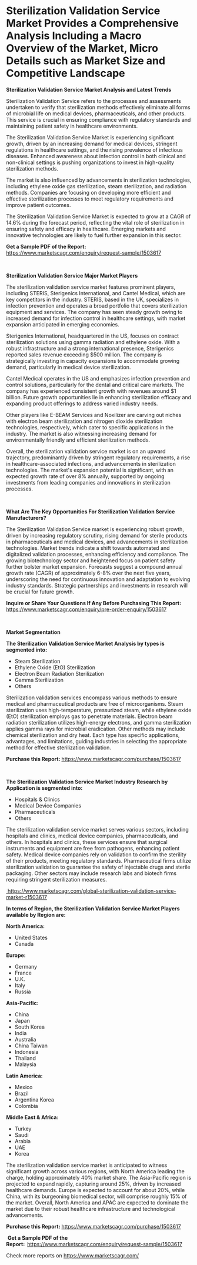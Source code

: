 <p><h1>Sterilization Validation Service Market Provides a Comprehensive Analysis Including a Macro Overview of the Market, Micro Details such as Market Size and Competitive Landscape</h1></p><p><strong>Sterilization Validation Service Market Analysis and Latest Trends</strong></p>
<p><p>Sterilization Validation Service refers to the processes and assessments undertaken to verify that sterilization methods effectively eliminate all forms of microbial life on medical devices, pharmaceuticals, and other products. This service is crucial in ensuring compliance with regulatory standards and maintaining patient safety in healthcare environments. </p><p>The Sterilization Validation Service Market is experiencing significant growth, driven by an increasing demand for medical devices, stringent regulations in healthcare settings, and the rising prevalence of infectious diseases. Enhanced awareness about infection control in both clinical and non-clinical settings is pushing organizations to invest in high-quality sterilization methods. </p><p>The market is also influenced by advancements in sterilization technologies, including ethylene oxide gas sterilization, steam sterilization, and radiation methods. Companies are focusing on developing more efficient and effective sterilization processes to meet regulatory requirements and improve patient outcomes. </p><p>The Sterilization Validation Service Market is expected to grow at a CAGR of 14.6% during the forecast period, reflecting the vital role of sterilization in ensuring safety and efficacy in healthcare. Emerging markets and innovative technologies are likely to fuel further expansion in this sector.</p></p>
<p><strong>Get a Sample PDF of the Report:&nbsp;</strong> <a href="https://www.marketscagr.com/enquiry/request-sample/1503617?utm_campaign=3095&utm_medium=2&utm_source=Github&utm_content=ia&utm_term=23032025&utm_id=sterilization-validation-service">https://www.marketscagr.com/enquiry/request-sample/1503617</a></p>
<p>&nbsp;</p>
<p><strong>Sterilization Validation Service Major Market Players</strong></p>
<p><p>The sterilization validation service market features prominent players, including STERIS, Sterigenics International, and Cantel Medical, which are key competitors in the industry. STERIS, based in the UK, specializes in infection prevention and operates a broad portfolio that covers sterilization equipment and services. The company has seen steady growth owing to increased demand for infection control in healthcare settings, with market expansion anticipated in emerging economies.</p><p>Sterigenics International, headquartered in the US, focuses on contract sterilization solutions using gamma radiation and ethylene oxide. With a robust infrastructure and a strong international presence, Sterigenics reported sales revenue exceeding $500 million. The company is strategically investing in capacity expansions to accommodate growing demand, particularly in medical device sterilization.</p><p>Cantel Medical operates in the US and emphasizes infection prevention and control solutions, particularly for the dental and critical care markets. The company has experienced consistent growth with revenues around $1 billion. Future growth opportunities lie in enhancing sterilization efficacy and expanding product offerings to address varied industry needs.</p><p>Other players like E-BEAM Services and Noxilizer are carving out niches with electron beam sterilization and nitrogen dioxide sterilization technologies, respectively, which cater to specific applications in the industry. The market is also witnessing increasing demand for environmentally friendly and efficient sterilization methods.</p><p>Overall, the sterilization validation service market is on an upward trajectory, predominantly driven by stringent regulatory requirements, a rise in healthcare-associated infections, and advancements in sterilization technologies. The market's expansion potential is significant, with an expected growth rate of over 8% annually, supported by ongoing investments from leading companies and innovations in sterilization processes.</p></p>
<p>&nbsp;</p>
<p><strong>What Are The Key Opportunities For Sterilization Validation Service Manufacturers?</strong></p>
<p><p>The Sterilization Validation Service market is experiencing robust growth, driven by increasing regulatory scrutiny, rising demand for sterile products in pharmaceuticals and medical devices, and advancements in sterilization technologies. Market trends indicate a shift towards automated and digitalized validation processes, enhancing efficiency and compliance. The growing biotechnology sector and heightened focus on patient safety further bolster market expansion. Forecasts suggest a compound annual growth rate (CAGR) of approximately 6-8% over the next five years, underscoring the need for continuous innovation and adaptation to evolving industry standards. Strategic partnerships and investments in research will be crucial for future growth.</p></p>
<p><strong>Inquire or Share Your Questions If Any Before Purchasing This Report:</strong> <a href="https://www.marketscagr.com/enquiry/pre-order-enquiry/1503617?utm_campaign=3095&utm_medium=2&utm_source=Github&utm_content=ia&utm_term=23032025&utm_id=sterilization-validation-service">https://www.marketscagr.com/enquiry/pre-order-enquiry/1503617</a></p>
<p>&nbsp;</p>
<p><strong>Market Segmentation</strong></p>
<p><strong>The Sterilization Validation Service Market Analysis by types is segmented into:</strong></p>
<p><ul><li>Steam Sterilization</li><li>Ethylene Oxide (EtO) Sterilization</li><li>Electron Beam Radiation Sterilization</li><li>Gamma Sterilization</li><li>Others</li></ul></p>
<p><p>Sterilization validation services encompass various methods to ensure medical and pharmaceutical products are free of microorganisms. Steam sterilization uses high-temperature, pressurized steam, while ethylene oxide (EtO) sterilization employs gas to penetrate materials. Electron beam radiation sterilization utilizes high-energy electrons, and gamma sterilization applies gamma rays for microbial eradication. Other methods may include chemical sterilization and dry heat. Each type has specific applications, advantages, and limitations, guiding industries in selecting the appropriate method for effective sterilization validation.</p></p>
<p><strong>Purchase this Report:&nbsp;</strong><a href="https://www.marketscagr.com/purchase/1503617?utm_campaign=3095&utm_medium=2&utm_source=Github&utm_content=ia&utm_term=23032025&utm_id=sterilization-validation-service">https://www.marketscagr.com/purchase/1503617</a></p>
<p>&nbsp;</p>
<p><strong>The Sterilization Validation Service Market Industry Research by Application is segmented into:</strong></p>
<p><ul><li>Hospitals & Clinics</li><li>Medical Device Companies</li><li>Pharmaceuticals</li><li>Others</li></ul></p>
<p><p>The sterilization validation service market serves various sectors, including hospitals and clinics, medical device companies, pharmaceuticals, and others. In hospitals and clinics, these services ensure that surgical instruments and equipment are free from pathogens, enhancing patient safety. Medical device companies rely on validation to confirm the sterility of their products, meeting regulatory standards. Pharmaceutical firms utilize sterilization validation to guarantee the safety of injectable drugs and sterile packaging. Other sectors may include research labs and biotech firms requiring stringent sterilization measures.</p></p>
<p><a href="https://www.marketscagr.com/global-sterilization-validation-service-market-r1503617?utm_campaign=3095&utm_medium=2&utm_source=Github&utm_content=ia&utm_term=23032025&utm_id=sterilization-validation-service">&nbsp;https://www.marketscagr.com/global-sterilization-validation-service-market-r1503617</a></p>
<p><strong>In terms of Region, the Sterilization Validation Service Market Players available by Region are:</strong></p>
<p>
    <p> <strong> North America: </strong>
        <ul>
            <li>United States</li>
            <li>Canada</li>
        </ul>
        </p> 
    <p> <strong> Europe: </strong>
        <ul>
            <li>Germany</li>
            <li>France</li>
            <li>U.K.</li>
            <li>Italy</li>
            <li>Russia</li>
        </ul>
        </p> 
    <p> <strong> Asia-Pacific: </strong>
        <ul>
            <li>China</li>
            <li>Japan</li>
            <li>South Korea</li>
            <li>India</li>
            <li>Australia</li>
            <li>China Taiwan</li>
            <li>Indonesia</li>
            <li>Thailand</li>
            <li>Malaysia</li>
        </ul>
        </p> 
    <p> <strong> Latin America: </strong>
        <ul>
            <li>Mexico</li>
            <li>Brazil</li>
            <li>Argentina Korea</li>
            <li>Colombia</li>
        </ul>
        </p> 
    <p> <strong> Middle East & Africa: </strong>
        <ul>
            <li>Turkey</li>
            <li>Saudi</li>
            <li>Arabia</li>
            <li>UAE</li>
            <li>Korea</li>
        </ul>
    </p>
    </p>
<p><p>The sterilization validation service market is anticipated to witness significant growth across various regions, with North America leading the charge, holding approximately 40% market share. The Asia-Pacific region is projected to expand rapidly, capturing around 25%, driven by increased healthcare demands. Europe is expected to account for about 20%, while China, with its burgeoning biomedical sector, will comprise roughly 15% of the market. Overall, North America and APAC are expected to dominate the market due to their robust healthcare infrastructure and technological advancements.</p></p>
<p><strong>Purchase this Report: </strong><a href="https://www.marketscagr.com/purchase/1503617?utm_campaign=3095&utm_medium=2&utm_source=Github&utm_content=ia&utm_term=23032025&utm_id=sterilization-validation-service">https://www.marketscagr.com/purchase/1503617</a></p>
<p>&nbsp;<strong>Get a Sample PDF of the Report:&nbsp;&nbsp;</strong><a href="https://www.marketscagr.com/enquiry/request-sample/1503617?utm_campaign=3095&utm_medium=2&utm_source=Github&utm_content=ia&utm_term=23032025&utm_id=sterilization-validation-service">https://www.marketscagr.com/enquiry/request-sample/1503617</a></p>
<p><strong></strong></p>
<p>Check more reports on <a href="https://www.marketscagr.com/?utm_campaign=3095&utm_medium=2&utm_source=Github&utm_content=ia&utm_term=23032025&utm_id=sterilization-validation-service">https://www.marketscagr.com/</a></p>
